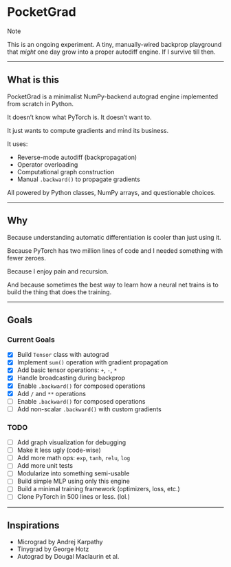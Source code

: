 # PocketGrad

> [!NOTE]
> This is an ongoing experiment.
> A tiny, manually-wired backprop playground that *might* one day grow into a proper autodiff engine.
> If I survive till then.

---

## What is this

PocketGrad is a minimalist NumPy-backend autograd engine implemented from scratch in Python.

It doesn’t know what PyTorch is. It doesn’t want to.

It just wants to compute gradients and mind its business.

It uses:
- Reverse-mode autodiff (backpropagation)
- Operator overloading
- Computational graph construction
- Manual `.backward()` to propagate gradients

All powered by Python classes, NumPy arrays, and questionable choices.

---

## Why

Because understanding automatic differentiation is cooler than just using it.

Because PyTorch has two million lines of code and I needed something with fewer zeroes.

Because I enjoy pain and recursion.

And because sometimes the best way to learn how a neural net trains is to build the thing that does the training.

---

## Goals

### Current Goals
- [x] Build `Tensor` class with autograd
- [x] Implement `sum()` operation with gradient propagation
- [x] Add basic tensor operations: `+`, `-`, `*`
- [x] Handle broadcasting during backprop
- [x] Enable `.backward()` for composed operations
- [x] Add `/` and `**` operations
- [ ] Enable `.backward()` for composed operations
- [ ] Add non-scalar `.backward()` with custom gradients

### TODO
- [ ] Add graph visualization for debugging
- [ ] Make it less ugly (code-wise)
- [ ] Add more math ops: `exp`, `tanh`, `relu`, `log`
- [ ] Add more unit tests
- [ ] Modularize into something semi-usable
- [ ] Build simple MLP using only this engine
- [ ] Build a minimal training framework (optimizers, loss, etc.)
- [ ] Clone PyTorch in 500 lines or less. (lol.)

---

## Inspirations

- Micrograd by Andrej Karpathy
- Tinygrad by George Hotz
- Autograd by Dougal Maclaurin et al.
